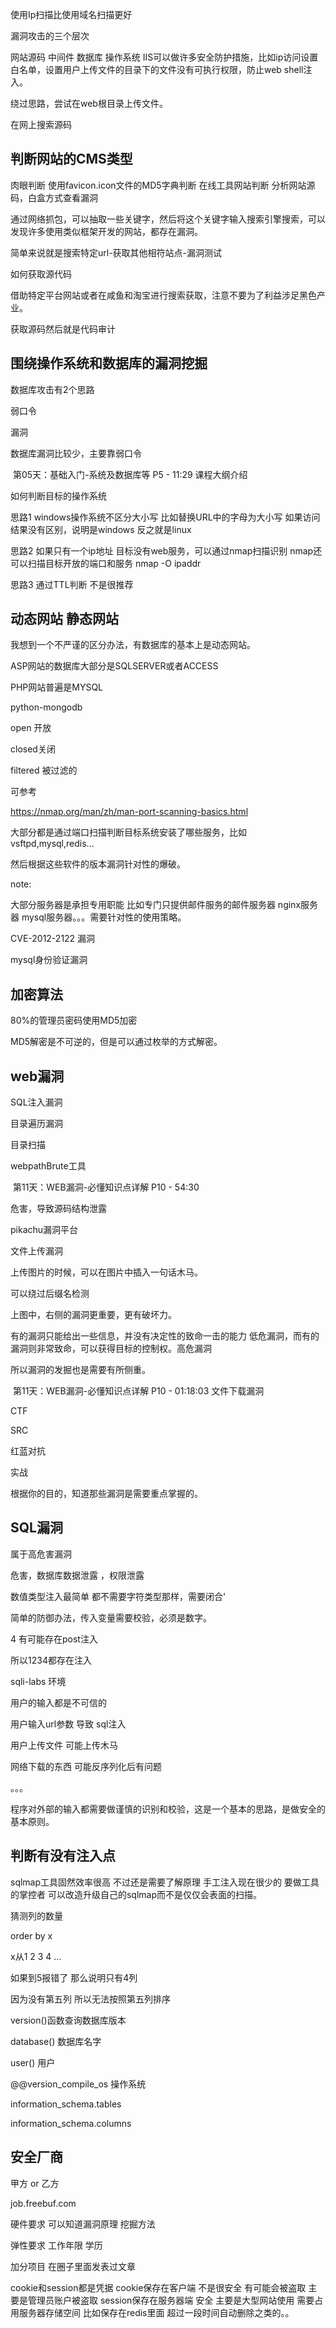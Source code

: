 
使用Ip扫描比使用域名扫描更好



漏洞攻击的三个层次

网站源码
中间件
数据库
操作系统
IIS可以做许多安全防护措施，比如ip访问设置白名单，设置用户上传文件的目录下的文件没有可执行权限，防止web shell注入。

绕过思路，尝试在web根目录上传文件。




在网上搜索源码

## 判断网站的CMS类型

肉眼判断
使用favicon.icon文件的MD5字典判断
在线工具网站判断
分析网站源码，白盒方式查看漏洞

通过网络抓包，可以抽取一些关键字，然后将这个关键字输入搜索引擎搜索，可以发现许多使用类似框架开发的网站，都存在漏洞。

简单来说就是搜索特定url-获取其他相符站点-漏洞测试

如何获取源代码

借助特定平台网站或者在咸鱼和淘宝进行搜索获取，注意不要为了利益涉足黑色产业。



获取源码然后就是代码审计






## 围绕操作系统和数据库的漏洞挖掘

数据库攻击有2个思路

弱口令

漏洞

数据库漏洞比较少，主要靠弱口令

﻿
第05天：基础入门-系统及数据库等 P5 - 11:29
课程大纲介绍
﻿

如何判断目标的操作系统

思路1 windows操作系统不区分大小写 比如替换URL中的字母为大小写 如果访问结果没有区别，说明是windows 反之就是linux

思路2 如果只有一个ip地址 目标没有web服务，可以通过nmap扫描识别 nmap还可以扫描目标开放的端口和服务 nmap -O ipaddr

思路3 通过TTL判断 不是很推荐



## 动态网站 静态网站

我想到一个不严谨的区分办法，有数据库的基本上是动态网站。

ASP网站的数据库大部分是SQLSERVER或者ACCESS

PHP网站普遍是MYSQL

python-mongodb


open 开放

closed关闭

filtered 被过滤的

可参考

https://nmap.org/man/zh/man-port-scanning-basics.html

大部分都是通过端口扫描判断目标系统安装了哪些服务，比如vsftpd,mysql,redis...

然后根据这些软件的版本漏洞针对性的爆破。

 note:

大部分服务器是承担专用职能 比如专门只提供邮件服务的邮件服务器 nginx服务器 mysql服务器。。。需要针对性的使用策略。



CVE-2012-2122 漏洞

mysql身份验证漏洞



## 加密算法

80%的管理员密码使用MD5加密

MD5解密是不可逆的，但是可以通过枚举的方式解密。







## web漏洞

SQL注入漏洞



目录遍历漏洞

目录扫描

webpathBrute工具

﻿
第11天：WEB漏洞-必懂知识点详解 P10 - 54:30
﻿

危害，导致源码结构泄露

pikachu漏洞平台



文件上传漏洞

上传图片的时候，可以在图片中插入一句话木马。

可以绕过后缀名检测

 


上图中，右侧的漏洞更重要，更有破坏力。

有的漏洞只能给出一些信息，并没有决定性的致命一击的能力 低危漏洞，而有的漏洞则非常致命，可以获得目标的控制权。高危漏洞

所以漏洞的发掘也是需要有所侧重。

﻿
第11天：WEB漏洞-必懂知识点详解 P10 - 01:18:03
文件下载漏洞
﻿

CTF

SRC

红蓝对抗

实战

根据你的目的，知道那些漏洞是需要重点掌握的。





## SQL漏洞

属于高危害漏洞

危害，数据库数据泄露 ，权限泄露

 


数值类型注入最简单 都不需要字符类型那样，需要闭合'

简单的防御办法，传入变量需要校验，必须是数字。


4 有可能存在post注入

所以1234都存在注入




sqli-labs 环境

用户的输入都是不可信的

用户输入url参数 导致 sql注入

用户上传文件 可能上传木马

网络下载的东西 可能反序列化后有问题

。。。

程序对外部的输入都需要做谨慎的识别和校验，这是一个基本的思路，是做安全的基本原则。





## 判断有没有注入点 


sqlmap工具固然效率很高 不过还是需要了解原理 手工注入现在很少的 要做工具的掌控者 可以改造升级自己的sqlmap而不是仅仅会表面的扫描。



猜测列的数量

order by x

x从1 2 3 4 ...

如果到5报错了 那么说明只有4列

因为没有第五列 所以无法按照第五列排序



version()函数查询数据库版本

database() 数据库名字

user() 用户

@@version_compile_os 操作系统


information_schema.tables

information_schema.columns









## 安全厂商

甲方 or 乙方

job.freebuf.com

硬件要求 可以知道漏洞原理 挖掘方法

弹性要求 工作年限 学历

加分项目 在圈子里面发表过文章


cookie和session都是凭据
cookie保存在客户端 不是很安全 有可能会被盗取
主要是管理员账户被盗取
session保存在服务器端 安全 主要是大型网站使用 
需要占用服务器存储空间
比如保存在redis里面 超过一段时间自动删除之类的。。
